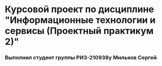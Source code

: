 # Курсовой проект по дисциплине "Информационные технологии и сервисы (Проектный практикум 2)"
### Выполнил студент группы РИЗ-210938у Мильков Сергей
